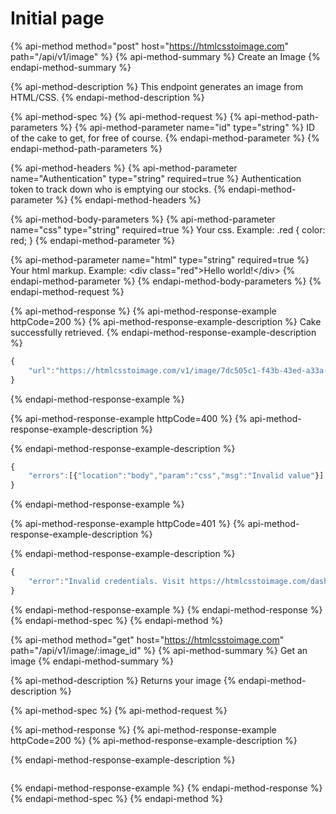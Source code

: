 # Initial page

{% api-method method="post" host="https://htmlcsstoimage.com" path="/api/v1/image" %}
{% api-method-summary %}
Create an Image
{% endapi-method-summary %}

{% api-method-description %}
This endpoint generates an image from HTML/CSS.
{% endapi-method-description %}

{% api-method-spec %}
{% api-method-request %}
{% api-method-path-parameters %}
{% api-method-parameter name="id" type="string" %}
ID of the cake to get, for free of course.
{% endapi-method-parameter %}
{% endapi-method-path-parameters %}

{% api-method-headers %}
{% api-method-parameter name="Authentication" type="string" required=true %}
Authentication token to track down who is emptying our stocks.
{% endapi-method-parameter %}
{% endapi-method-headers %}

{% api-method-body-parameters %}
{% api-method-parameter name="css" type="string" required=true %}
Your css. Example: .red { color: red; }
{% endapi-method-parameter %}

{% api-method-parameter name="html" type="string" required=true %}
Your html markup. Example: &lt;div class="red"&gt;Hello world!&lt;/div&gt;
{% endapi-method-parameter %}
{% endapi-method-body-parameters %}
{% endapi-method-request %}

{% api-method-response %}
{% api-method-response-example httpCode=200 %}
{% api-method-response-example-description %}
Cake successfully retrieved.
{% endapi-method-response-example-description %}

```javascript
{
    "url":"https://htmlcsstoimage.com/v1/image/7dc505c1-f43b-43ed-a33a-a8f861c4c1ab"
} 
```
{% endapi-method-response-example %}

{% api-method-response-example httpCode=400 %}
{% api-method-response-example-description %}

{% endapi-method-response-example-description %}

```javascript
{
    "errors":[{"location":"body","param":"css","msg":"Invalid value"}]
} 
```
{% endapi-method-response-example %}

{% api-method-response-example httpCode=401 %}
{% api-method-response-example-description %}

{% endapi-method-response-example-description %}

```javascript
{
    "error":"Invalid credentials. Visit https://htmlcsstoimage.com/dashboard for your User ID and API Key."
} 
```
{% endapi-method-response-example %}
{% endapi-method-response %}
{% endapi-method-spec %}
{% endapi-method %}

{% api-method method="get" host="https://htmlcsstoimage.com" path="/api/v1/image/:image\_id" %}
{% api-method-summary %}
Get an image
{% endapi-method-summary %}

{% api-method-description %}
Returns your image
{% endapi-method-description %}

{% api-method-spec %}
{% api-method-request %}

{% api-method-response %}
{% api-method-response-example httpCode=200 %}
{% api-method-response-example-description %}

{% endapi-method-response-example-description %}

```

```
{% endapi-method-response-example %}
{% endapi-method-response %}
{% endapi-method-spec %}
{% endapi-method %}



